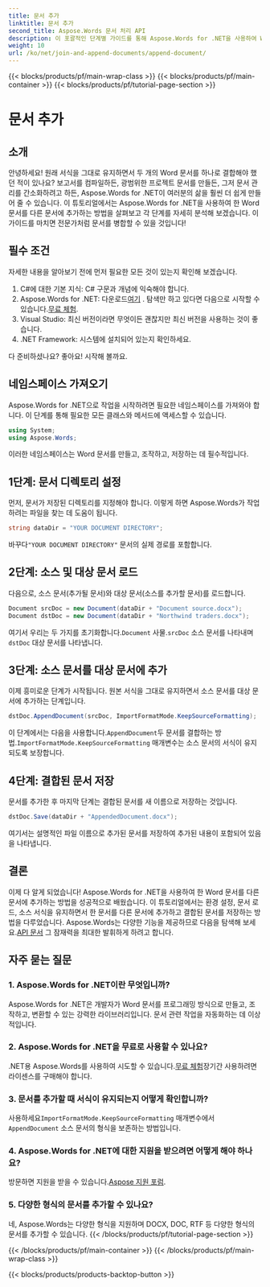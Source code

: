 ```yaml
---
title: 문서 추가
linktitle: 문서 추가
second_title: Aspose.Words 문서 처리 API
description: 이 포괄적인 단계별 가이드를 통해 Aspose.Words for .NET을 사용하여 Word 문서를 추가하는 방법을 알아보세요. 문서 워크플로를 자동화하는 데 완벽합니다.
weight: 10
url: /ko/net/join-and-append-documents/append-document/
---
```


{{< blocks/products/pf/main-wrap-class >}}
{{< blocks/products/pf/main-container >}}
{{< blocks/products/pf/tutorial-page-section >}}

# 문서 추가


## 소개

안녕하세요! 원래 서식을 그대로 유지하면서 두 개의 Word 문서를 하나로 결합해야 했던 적이 있나요? 보고서를 컴파일하든, 광범위한 프로젝트 문서를 만들든, 그저 문서 관리를 간소화하려고 하든, Aspose.Words for .NET이 여러분의 삶을 훨씬 더 쉽게 만들어 줄 수 있습니다. 이 튜토리얼에서는 Aspose.Words for .NET을 사용하여 한 Word 문서를 다른 문서에 추가하는 방법을 살펴보고 각 단계를 자세히 분석해 보겠습니다. 이 가이드를 마치면 전문가처럼 문서를 병합할 수 있을 것입니다!

## 필수 조건

자세한 내용을 알아보기 전에 먼저 필요한 모든 것이 있는지 확인해 보겠습니다.

1. C#에 대한 기본 지식: C# 구문과 개념에 익숙해야 합니다.
2.  Aspose.Words for .NET: 다운로드[여기](https://releases.aspose.com/words/net/) . 탐색만 하고 있다면 다음으로 시작할 수 있습니다.[무료 체험](https://releases.aspose.com/).
3. Visual Studio: 최신 버전이라면 무엇이든 괜찮지만 최신 버전을 사용하는 것이 좋습니다.
4. .NET Framework: 시스템에 설치되어 있는지 확인하세요.

다 준비하셨나요? 좋아요! 시작해 볼까요.

## 네임스페이스 가져오기

Aspose.Words for .NET으로 작업을 시작하려면 필요한 네임스페이스를 가져와야 합니다. 이 단계를 통해 필요한 모든 클래스와 메서드에 액세스할 수 있습니다.

```csharp
using System;
using Aspose.Words;
```

이러한 네임스페이스는 Word 문서를 만들고, 조작하고, 저장하는 데 필수적입니다.

## 1단계: 문서 디렉토리 설정

먼저, 문서가 저장된 디렉토리를 지정해야 합니다. 이렇게 하면 Aspose.Words가 작업하려는 파일을 찾는 데 도움이 됩니다.

```csharp
string dataDir = "YOUR DOCUMENT DIRECTORY";
```

 바꾸다`"YOUR DOCUMENT DIRECTORY"` 문서의 실제 경로를 포함합니다.

## 2단계: 소스 및 대상 문서 로드

다음으로, 소스 문서(추가될 문서)와 대상 문서(소스를 추가할 문서)를 로드합니다.

```csharp
Document srcDoc = new Document(dataDir + "Document source.docx");
Document dstDoc = new Document(dataDir + "Northwind traders.docx");
```

 여기서 우리는 두 가지를 초기화합니다.`Document` 사물.`srcDoc` 소스 문서를 나타내며`dstDoc` 대상 문서를 나타냅니다.

## 3단계: 소스 문서를 대상 문서에 추가

이제 흥미로운 단계가 시작됩니다. 원본 서식을 그대로 유지하면서 소스 문서를 대상 문서에 추가하는 단계입니다.

```csharp
dstDoc.AppendDocument(srcDoc, ImportFormatMode.KeepSourceFormatting);
```

 이 단계에서는 다음을 사용합니다.`AppendDocument`두 문서를 결합하는 방법.`ImportFormatMode.KeepSourceFormatting` 매개변수는 소스 문서의 서식이 유지되도록 보장합니다.

## 4단계: 결합된 문서 저장

문서를 추가한 후 마지막 단계는 결합된 문서를 새 이름으로 저장하는 것입니다.

```csharp
dstDoc.Save(dataDir + "AppendedDocument.docx");
```

여기서는 설명적인 파일 이름으로 추가된 문서를 저장하여 추가된 내용이 포함되어 있음을 나타냅니다.

## 결론

 이제 다 알게 되었습니다! Aspose.Words for .NET을 사용하여 한 Word 문서를 다른 문서에 추가하는 방법을 성공적으로 배웠습니다. 이 튜토리얼에서는 환경 설정, 문서 로드, 소스 서식을 유지하면서 한 문서를 다른 문서에 추가하고 결합된 문서를 저장하는 방법을 다루었습니다. Aspose.Words는 다양한 기능을 제공하므로 다음을 탐색해 보세요.[API 문서](https://reference.aspose.com/words/net/) 그 잠재력을 최대한 발휘하게 하려고 합니다.

## 자주 묻는 질문

### 1. Aspose.Words for .NET이란 무엇입니까?

Aspose.Words for .NET은 개발자가 Word 문서를 프로그래밍 방식으로 만들고, 조작하고, 변환할 수 있는 강력한 라이브러리입니다. 문서 관련 작업을 자동화하는 데 이상적입니다.

### 2. Aspose.Words for .NET을 무료로 사용할 수 있나요?

 .NET용 Aspose.Words를 사용하여 시도할 수 있습니다.[무료 체험](https://releases.aspose.com/)장기간 사용하려면 라이센스를 구매해야 합니다.

### 3. 문서를 추가할 때 서식이 유지되는지 어떻게 확인합니까?

 사용하세요`ImportFormatMode.KeepSourceFormatting` 매개변수에서`AppendDocument` 소스 문서의 형식을 보존하는 방법입니다.

### 4. Aspose.Words for .NET에 대한 지원을 받으려면 어떻게 해야 하나요?

 방문하면 지원을 받을 수 있습니다.[Aspose 지원 포럼](https://forum.aspose.com/c/words/8).

### 5. 다양한 형식의 문서를 추가할 수 있나요?

네, Aspose.Words는 다양한 형식을 지원하며 DOCX, DOC, RTF 등 다양한 형식의 문서를 추가할 수 있습니다.
{{< /blocks/products/pf/tutorial-page-section >}}

{{< /blocks/products/pf/main-container >}}
{{< /blocks/products/pf/main-wrap-class >}}

{{< blocks/products/products-backtop-button >}}
